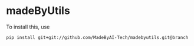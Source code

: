 # madeByUtils

To install this, use 

```
pip install git+git://github.com/MadeByAI-Tech/madebyutils.git@branch
```